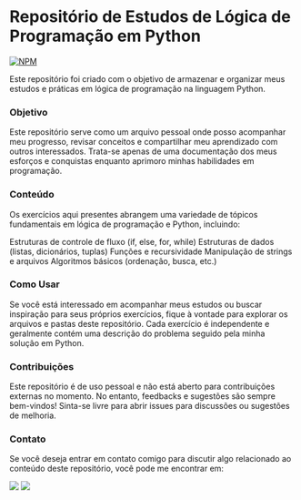 # Repositório de Estudos de Lógica de Programação em Python
[![NPM](https://img.shields.io/npm/l/react)](https://github.com/almeidapietra/exercicios-python-logica?tab=MIT-1-ov-file)


Este repositório foi criado com o objetivo de armazenar e organizar meus estudos e práticas em lógica de programação na linguagem Python.

### Objetivo

Este repositório serve como um arquivo pessoal onde posso acompanhar meu progresso, revisar conceitos e compartilhar meu aprendizado com outros interessados. Trata-se apenas de uma documentação dos meus esforços e conquistas enquanto aprimoro minhas habilidades em programação.

### Conteúdo

Os exercícios aqui presentes abrangem uma variedade de tópicos fundamentais em lógica de programação e Python, incluindo:

Estruturas de controle de fluxo (if, else, for, while)
Estruturas de dados (listas, dicionários, tuplas)
Funções e recursividade
Manipulação de strings e arquivos
Algoritmos básicos (ordenação, busca, etc.)

### Como Usar

Se você está interessado em acompanhar meus estudos ou buscar inspiração para seus próprios exercícios, fique à vontade para explorar os arquivos e pastas deste repositório. Cada exercício é independente e geralmente contém uma descrição do problema seguido pela minha solução em Python.

### Contribuições

Este repositório é de uso pessoal e não está aberto para contribuições externas no momento. No entanto, feedbacks e sugestões são sempre bem-vindos! Sinta-se livre para abrir issues para discussões ou sugestões de melhoria.

### Contato

Se você deseja entrar em contato comigo para discutir algo relacionado ao conteúdo deste repositório, você pode me encontrar em: 
<div> 
    <a href = "mailto:costapietra@gmail.com"><img loading="lazy" src="https://img.shields.io/badge/Gmail-D14836?style=for-the-badge&logo=gmail&logoColor=white" target="_blank"></a>
    <a href="https://www.linkedin.com/in/almeidapietra" target="_blank"><img loading="lazy" src="https://img.shields.io/badge/-LinkedIn-%230077B5?style=for-the-badge&logo=linkedin&logoColor=white" target="_blank"></a>   
</div>
